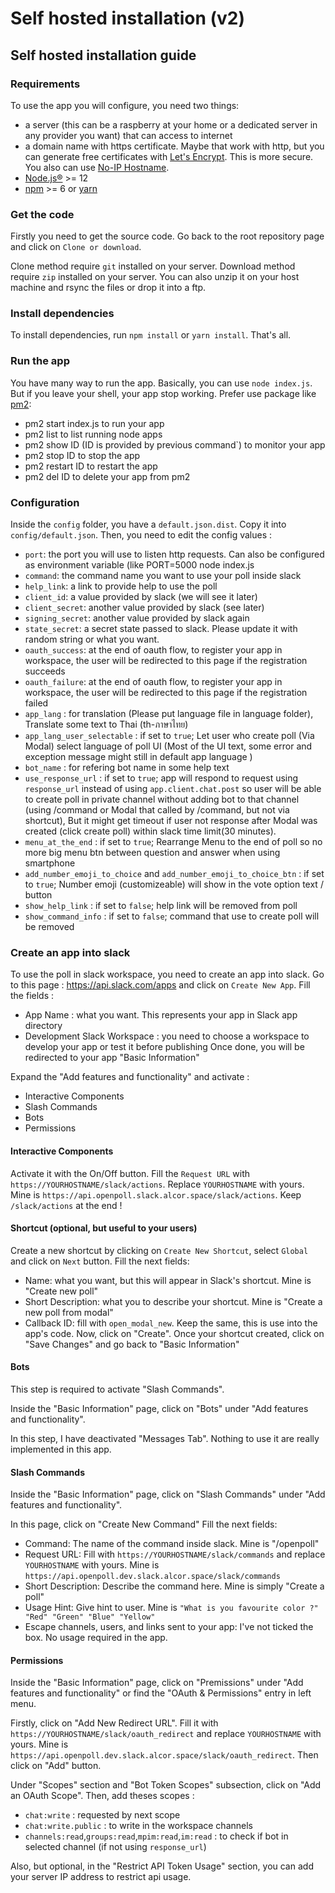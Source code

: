 # Self hosted installation (v2)
## Self hosted installation guide
### Requirements
To use the app you will configure, you need two things:

- a server (this can be a raspberry at your home or a dedicated server in any provider you want) that can access to internet
- a domain name with https certificate. Maybe that work with http, but you can generate free certificates with [Let's Encrypt](https://letsencrypt.org/). This is more secure. You also can use [No-IP Hostname](https://www.noip.com/support/knowledgebase/how-to-configure-your-no-ip-hostname/).
- [Node.js®](https://nodejs.org/fr/) >= 12
- [npm](https://www.npmjs.com/) >= 6 or [yarn](https://yarnpkg.com/)

### Get the code
Firstly you need to get the source code. Go back to the root repository page and click on `Clone or download`.

Clone method require `git` installed on your server. Download method require `zip` installed on your server. You can also unzip it on your host machine and rsync the files or drop it into a ftp.

### Install dependencies
To install dependencies, run `npm install` or `yarn install`. That's all.

### Run the app
You have many way to run the app. Basically, you can use `node index.js`. But if you leave your shell, your app stop working. Prefer use package like [pm2](https://pm2.keymetrics.io/):

- pm2 start index.js to run your app
- pm2 list to list running node apps
- pm2 show ID (ID is provided by previous command`) to monitor your app
- pm2 stop ID to stop the app
- pm2 restart ID to restart the app
- pm2 del ID to delete your app from pm2

### Configuration
Inside the `config` folder, you have a `default.json.dist`. Copy it into `config/default.json`. Then, you need to edit the config values :

- `port`: the port you will use to listen http requests. Can also be configured as environment variable (like PORT=5000 node index.js
- `command`: the command name you want to use your poll inside slack
- `help_link`: a link to provide help to use the poll
- `client_id`: a value provided by slack (we will see it later)
- `client_secret`: another value provided by slack (see later)
- `signing_secret`: another value provided by slack again
- `state_secret`: a secret state passed to slack. Please update it with random string or what you want.
- `oauth_success`: at the end of oauth flow, to register your app in workspace, the user will be redirected to this page if the registration succeeds
- `oauth_failure`: at the end of oauth flow, to register your app in workspace, the user will be redirected to this page if the registration failed
- `app_lang` : for translation (Please put language file in language folder), Translate some text to Thai (th-ภาษาไทย)
- `app_lang_user_selectable` : if set to `true`; Let user who create poll (Via Modal) select language of poll UI (Most of the UI text, some error and exception message might still in default app language )
- `bot_name` : for refering bot name in some help text
- `use_response_url` : if set to `true`; app will respond to request using `response_url` instead of using `app.client.chat.post`
  so user will be able to create poll in private channel without adding bot to that channel (using /command or Modal that called by /command, but not via shortcut), But it might get timeout if user not response after Modal was created (click create poll) within slack time limit(30 minutes).
- `menu_at_the_end` : if set to `true`; Rearrange Menu to the end of poll so no more big menu btn between question and answer when using smartphone
- `add_number_emoji_to_choice` and `add_number_emoji_to_choice_btn` : if set to `true`; Number emoji (customizeable) will show in the vote option text / button
- `show_help_link` : if set to `false`; help link will be removed from poll
- `show_command_info` : if set to `false`; command that use to create poll will be removed

### Create an app into slack
To use the poll in slack workspace, you need to create an app into slack. Go to this page : https://api.slack.com/apps and click on `Create New App`. Fill the fields :

- App Name : what you want. This represents your app in Slack app directory
- Development Slack Workspace : you need to choose a workspace to develop your app or test it before publishing
Once done, you will be redirected to your app "Basic Information"

Expand the "Add features and functionality" and activate :

- Interactive Components
- Slash Commands
- Bots
- Permissions

#### Interactive Components
Activate it with the On/Off button. Fill the `Request URL` with `https://YOURHOSTNAME/slack/actions`. Replace `YOURHOSTNAME` with yours. Mine is `https://api.openpoll.slack.alcor.space/slack/actions`. Keep `/slack/actions` at the end !

#### Shortcut (optional, but useful to your users)
Create a new shortcut by clicking on `Create New Shortcut`, select `Global` and click on `Next` button. Fill the next fields:

- Name: what you want, but this will appear in Slack's shortcut. Mine is "Create new poll"
- Short Description: what you to describe your shortcut. Mine is "Create a new poll from modal"
- Callback ID: fill with `open_modal_new`. Keep the same, this is use into the app's code.
Now, click on "Create". Once your shortcut created, click on "Save Changes" and go back to "Basic Information"

#### Bots
This step is required to activate "Slash Commands".

Inside the "Basic Information" page, click on "Bots" under "Add features and functionality".

In this step, I have deactivated "Messages Tab". Nothing to use it are really implemented in this app.

#### Slash Commands
Inside the "Basic Information" page, click on "Slash Commands" under "Add features and functionality".

In this page, click on "Create New Command" Fill the next fields:

- Command: The name of the command inside slack. Mine is "/openpoll"
- Request URL: Fill with `https://YOURHOSTNAME/slack/commands` and replace `YOURHOSTNAME` with yours. Mine is `https://api.openpoll.dev.slack.alcor.space/slack/commands`
- Short Description: Describe the command here. Mine is simply "Create a poll"
- Usage Hint: Give hint to user. Mine is `"What is you favourite color ?" "Red" "Green" "Blue" "Yellow"`
- Escape channels, users, and links sent to your app: I've not ticked the box. No usage required in the app.

#### Permissions
Inside the "Basic Information" page, click on "Premissions" under "Add features and functionality" or find the "OAuth & Permissions" entry in left menu.

Firstly, click on "Add New Redirect URL". Fill it with `https://YOURHOSTNAME/slack/oauth_redirect` and replace `YOURHOSTNAME` with yours. Mine is `https://api.openpoll.dev.slack.alcor.space/slack/oauth_redirect`. Then click on "Add" button.

Under "Scopes" section and "Bot Token Scopes" subsection, click on "Add an OAuth Scope". Then, add theses scopes :

- `chat:write` : requested by next scope
- `chat:write.public` : to write in the workspace channels
- `channels:read`,`groups:read`,`mpim:read`,`im:read` : to check if bot in selected channel (if not using `response_url`)

Also, but optional, in the "Restrict API Token Usage" section, you can add your server IP address to restrict api usage.